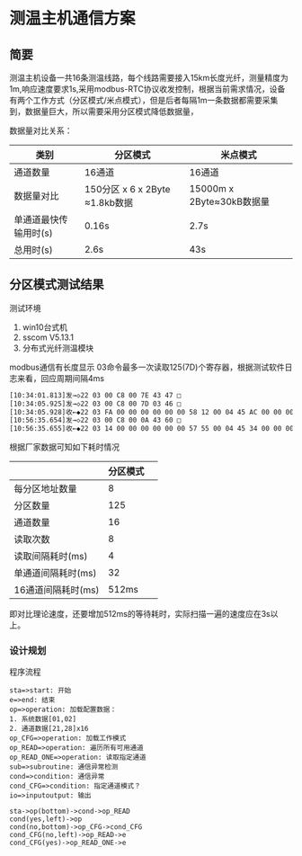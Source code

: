 # 测温主机通信方案

## 简要

测温主机设备一共16条测温线路，每个线路需要接入15km长度光纤，测量精度为1m,响应速度要求1s,采用modbus-RTC协议收发控制，根据当前需求情况，设备有两个工作方式（分区模式/米点模式），但是后者每隔1m一条数据都需要采集到，数据量巨大，所以需要采用分区模式降低数据量，

数据量对比关系：

| 类别                  | 分区模式                        | 米点模式                  |
| --------------------- | ------------------------------- | ------------------------- |
| 通道数量              | 16通道                          | 16通道                    |
| 数据量对比            | 150分区 x 6 x 2Byte  ≈1.8kb数据 | 15000m x 2Byte≈30kB数据量 |
| 单通道最快传输用时(s) | 0.16s                           | 2.7s                      |
| 总用时(s)             | 2.6s                            | 43s                       |

## 分区模式测试结果

  测试环境

1. win10台式机
2. sscom V5.13.1 
3. 分布式光纤测温模块 

modbus通信有长度显示 03命令最多一次读取125(7D)个寄存器，根据测试软件日志来看，回应周期间隔4ms

```bash
[10:34:01.813]发→◇22 03 00 C8 00 7E 43 47 □
[10:34:05.925]发→◇22 03 00 C8 00 7D 03 46 □
[10:34:05.928]收←◆22 03 FA 00 00 00 00 00 00 58 12 00 04 45 AC 00 00 00 00 00 00 00 00 00 00 58 23 00 06 58 19 00 00 00 00 00 00 00 00 00 00 58 19 00 0B 58 12 00 00 00 00 00 00 00 00 00 00 58 09 00 10 58 05 00 00 00 00 00 00 00 00 00 00 58 13 00 18 58 09 00 00 00 00 00 00 00 00 00 00 58 11 00 1A 58 0D 00 00 00 00 00 00 00 00 00 00 58 12 00 22 58 0D 00 00 00 00 00 00 00 00 00 00 58 09 00 24 58 01 00 00 00 00 00 00 00 00 00 00 58 02 00 29 57 FD 00 00 00 00 00 00 00 00 00 00 58 06 00 2E 57 FE 00 00 00 00 00 00 00 00 00 00 57 FD 00 36 57 FB 00 00 00 00 00 00 00 00 00 00 58 00 00 3B 57 FB 00 00 00 00 00 00 00 00 00 00 58 20 00 40 58 18 00 00 00 00 00 00 00 00 00 00 58 26 00 43 58 20 00 00 00 00 00 00 00 00 00 00 58 1C 00 49 58 17 00 00 00 00 00 00 00 00 00 00 58 25 00 4D 76 5D 
[10:56:35.654]发→◇22 03 00 C8 00 0A 43 60 □
[10:56:35.655]收←◆22 03 14 00 00 00 00 00 00 57 55 00 04 45 34 00 00 00 00 00 00 00 00 96 6C 
```

根据厂家数据可知如下耗时情况

|                    | 分区模式 |      |
| ------------------ | -------- | ---- |
| 每分区地址数量     | 8        |      |
| 分区数量           | 125      |      |
| 通道数量           | 16       |      |
| 读取次数           | 8        |      |
| 读取间隔耗时(ms)   | 4        |      |
| 单通道间隔耗时(ms) | 32       |      |
| 16通道间隔耗时(ms) | 512ms    |      |

即对比理论速度，还要增加512ms的等待耗时，实际扫描一遍的速度应在3s以上。



### 设计规划

程序流程

```flow
sta=>start: 开始
e=>end: 结束
op=>operation: 加载配置数据：
1. 系统数据[01,02]
2. 通道数据[21,28]x16
op_CFG=>operation: 加载工作模式
op_READ=>operation: 遍历所有可用通道
op_READ_ONE=>operation: 读取指定通道
sub=>subroutine: 通信异常检测
cond=>condition: 通信异常
cond_CFG=>condition: 指定通道模式？
io=>inputoutput: 输出

sta->op(bottom)->cond->op_READ
cond(yes,left)->op
cond(no,bottom)->op_CFG->cond_CFG
cond_CFG(no,left)->op_READ->e
cond_CFG(yes)->op_READ_ONE->e
```



